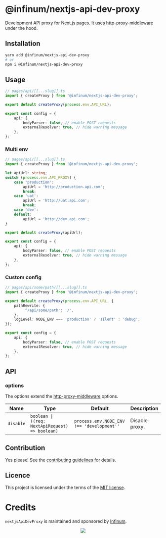 # @infinum/nextjs-api-dev-proxy

Development API proxy for Next.js pages. It uses [http-proxy-middleware](https://github.com/chimurai/http-proxy-middleware) under the hood.

## Installation

```sh
yarn add @infinum/nextjs-api-dev-proxy
# or
npm i @infinum/nextjs-api-dev-proxy
```

## Usage

```ts
// pages/api/[[...slug]].ts
import { createProxy } from '@infinum/nextjs-api-dev-proxy';

export default createProxy(process.env.API_URL);

export const config = {
	api: {
		bodyParser: false, // enable POST requests
		externalResolver: true, // hide warning message
	},
};
```

### Multi env

```ts
// pages/api/[[...slug]].ts
import { createProxy } from '@infinum/nextjs-api-dev-proxy';

let apiUrl: string;
switch (process.env.API_PROXY) {
	case 'production':
		apiUrl = 'http://production.api.com';
		break;
	case 'uat':
		apiUrl = 'http://uat.api.com';
		break;
	case 'dev':
	default:
		apiUrl = 'http://dev.api.com';
}

export default createProxy(apiUrl);

export const config = {
	api: {
		bodyParser: false, // enable POST requests
		externalResolver: true, // hide warning message
	},
};
```

### Custom config

```ts
// pages/api/some/path/[[...slug]].ts
import { createProxy } from '@infinum/nextjs-api-dev-proxy';

export default createProxy(process.env.API_URL, {
	pathRewrite: {
		'^/api/some/path': '/',
	},
	logLevel: NODE_ENV === 'production' ? 'silent' : 'debug',
});

export const config = {
	api: {
		bodyParser: false, // enable POST requests
		externalResolver: true, // hide warning message
	},
};
```

## API

### options

The options extend the [http-proxy-middleware](https://www.npmjs.com/package/http-proxy-middleware) options.

| Name      | Type                                            | Default                                   | Description    |
| --------- | ----------------------------------------------- | ----------------------------------------- | -------------- |
| `disable` | `boolean \| ((req: NextApiRequest) => boolean)` | `process.env.NODE_ENV !== 'development''` | Disable proxy. |

## Contribution

Yes please! See the [contributing guidelines](https://github.com/infinum/react-nuts-and-bolts/blob/master/CONTRIBUTING.md) for details.

## Licence

This project is licensed under the terms of the [MIT license](https://github.com/infinum/react-nuts-and-bolts/blob/master/LICENSE).

# Credits

`nextjsApiDevProxy` is maintained and sponsored by
[Infinum](https://www.infinum.com).

<p align="center">
  <a href='https://infinum.com'>
    <picture>
        <source srcset="https://assets.infinum.com/brand/logo/static/white.svg" media="(prefers-color-scheme: dark)">
        <img src="https://assets.infinum.com/brand/logo/static/default.svg">
    </picture>
  </a>
</p>
